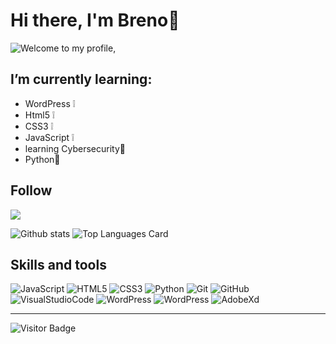 # **Hi there, I'm Breno**:milky_way:
![Welcome to my profile,](https://media4.giphy.com/media/fAcQ7d1Hnx2XlY6SMe/200w.gif)

## I’m currently learning:

* WordPress :grey_exclamation:
* Html5 :grey_exclamation:
* CSS3 :grey_exclamation:
* JavaScript :grey_exclamation:
* learning Cybersecurity:seedling:
* Python:seedling:

## Follow 

<a href="https://www.linkedin.com/in/brenobarros11/" target="_blank"><img src="https://img.shields.io/badge/-LinkedIn-2D2D2F?style=flat&logo=linkedin&logoColor=white"></a>


![Github stats](https://github-readme-stats.vercel.app/api?username=EIleven&theme=merko&show_icons=true&count_private=true)
![Top Languages Card](https://github-readme-stats.vercel.app/api/top-langs/?username=EIleven&theme=merko&layout=compact)

## Skills and tools

![JavaScript](https://img.shields.io/badge/-JavaScript-black?style=flat-square&logo=javascript)
![HTML5](https://img.shields.io/badge/-HTML5-E34F26?style=flat-square&logo=html5&logoColor=white)
![CSS3](https://img.shields.io/badge/-CSS3-1572B6?style=flat-square&logo=css3)
![Python](https://img.shields.io/badge/-Python-yellow)
![Git](https://img.shields.io/badge/-Git-black?style=flat-square&logo=git)
![GitHub](https://img.shields.io/badge/-GitHub-181717?style=flat-square&logo=github)
![VisualStudioCode](https://img.shields.io/badge/-VisualStudioCode-darkblue)
![WordPress](https://img.shields.io/badge/-WooCommerce-purple)
![WordPress](https://img.shields.io/badge/-WordPress-blue)
![AdobeXd](https://img.shields.io/badge/-AdobeXD-FF26BE?style=flat&amp;logo=adobe%20xd&amp;logoColor=white)

***
![Visitor Badge](https://visitor-badge.laobi.icu/badge?page_id=EIleven.id)
